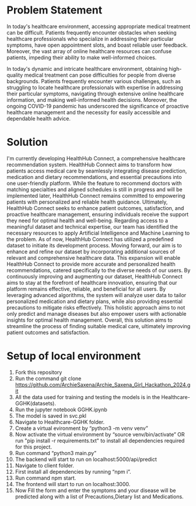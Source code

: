 <h1>Problem Statement</h1>

In today's healthcare environment, accessing appropriate medical treatment can be difficult. Patients frequently encounter obstacles when seeking healthcare professionals who specialize in addressing their particular symptoms, have open appointment slots, and boast reliable user feedback. Moreover, the vast array of online healthcare resources can confuse patients, impeding their ability to make well-informed choices.

In today's dynamic and intricate healthcare environment, obtaining high-quality medical treatment can pose difficulties for people from diverse backgrounds. Patients frequently encounter various challenges, such as struggling to locate healthcare professionals with expertise in addressing their particular symptoms, navigating through extensive online healthcare information, and making well-informed health decisions. Moreover, the ongoing COVID-19 pandemic has underscored the significance of proactive healthcare management and the necessity for easily accessible and dependable health advice.


<h1>Solution</h1>

I'm currently developing HealthHub Connect, a comprehensive healthcare recommendation system. HealthHub Connect aims to transform how patients access medical care by seamlessly integrating disease prediction, medication and dietary recommendations, and essential precautions into one user-friendly platform. While the feature to recommend doctors with matching specialties and aligned schedules is still in progress and will be implemented later, HealthHub Connect remains committed to empowering patients with personalized and reliable health guidance. Ultimately, HealthHub Connect seeks to enhance patient outcomes, satisfaction, and proactive healthcare management, ensuring individuals receive the support they need for optimal health and well-being.
Regarding access to a meaningful dataset and technical expertise, our team has identified the necessary resources to apply Artificial Intelligence and Machine Learning to the problem. As of now, HealthHub Connect has utilized a predefined dataset to initiate its development process. Moving forward, our aim is to enhance and refine our dataset by incorporating additional sources of relevant and comprehensive healthcare data. This expansion will enable HealthHub Connect to provide more accurate and personalized health recommendations, catered specifically to the diverse needs of our users. By continuously improving and augmenting our dataset, HealthHub Connect aims to stay at the forefront of healthcare innovation, ensuring that our platform remains effective, reliable, and beneficial for all users.
By leveraging advanced algorithms, the system will analyze user data to tailor personalized medication and dietary plans, while also providing essential precautions to mitigate risks effectively. This holistic approach aims to not only predict and manage diseases but also empower users with actionable insights for optimal health management.
Overall, this solution aims to streamline the process of finding suitable medical care, ultimately improving patient outcomes and satisfaction.



<h1>Setup of local environment</h1>

1. Fork this repository
2. Run the command git clone https://github.com/ArchieSaxena/Archie_Saxena_Girl_Hackathon_2024.git
3. All the data used for training and testing the models is in the Healthcare-GGHK(datasets).
4. Run the jupyter notebook GGHK.ipynb
5. The model is saved in svc.pkl
6. Navigate to Healthcare-GGHK folder.
7. Create a virtual evironment by “python3 -m venv venv”
8. Now activate the virtual environment by “source venv/bin/activate” OR run "pip install -r requirements.txt" to install all dependencies required for this project.
9. Run command “python3 main.py”
10. The backend will start to run on localhost:5000/api/predict
11. Navigate to client folder.
12. First install all dependencies by running “npm i”.
13. Run command npm start.
14. The frontend will start to run on localhost:3000.
15. Now Fill the form and enter the symptoms and your disease will be predicted along with a list of Precautions,Dietary list and Medications.
